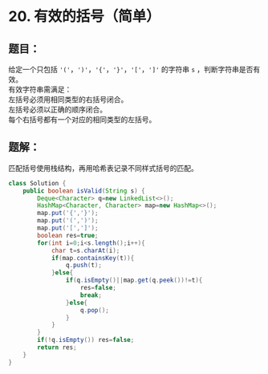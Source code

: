 # 20. 有效的括号（简单）
## 题目：
给定一个只包括 `'('`，`')'`，`'{'`，`'}'`，`'['`，`']'` 的字符串 `s` ，判断字符串是否有效。\
有效字符串需满足：\
左括号必须用相同类型的右括号闭合。\
左括号必须以正确的顺序闭合。\
每个右括号都有一个对应的相同类型的左括号。
## 题解：
匹配括号使用栈结构，再用哈希表记录不同样式括号的匹配。
```java
class Solution {
    public boolean isValid(String s) {
        Deque<Character> q=new LinkedList<>();
        HashMap<Character, Character> map=new HashMap<>();
        map.put('{','}');
        map.put('(',')');
        map.put('[',']');
        boolean res=true;
        for(int i=0;i<s.length();i++){
            char t=s.charAt(i);
            if(map.containsKey(t)){
                q.push(t);
            }else{
                if(q.isEmpty()||map.get(q.peek())!=t){
                    res=false;
                    break;
                }else{
                    q.pop();
                }
            }
        }
        if(!q.isEmpty()) res=false;
        return res;
    }
}
```